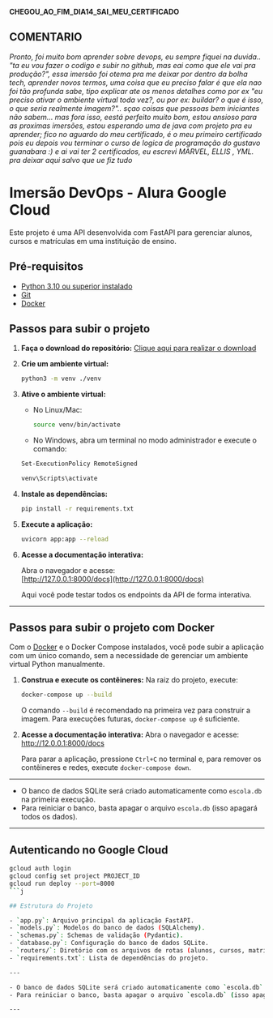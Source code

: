 **CHEGOU_AO_FIM_DIA14_SAI_MEU_CERTIFICADO**

## COMENTARIO

_Pronto, foi muito bom aprender sobre devops, eu sempre fiquei na duvida.. "ta eu vou fazer o codigo e subir no github, mas eai como que ele vai pra produção?", essa imersão foi otema pra me deixar por dentro da bolha tech, aprender novos termos, uma coisa que eu preciso falar é que ela nao foi tão profunda sabe, tipo explicar ate os menos detalhes como por ex "eu preciso ativar o ambiente virtual toda vez?, ou por ex: buildar? o que é isso, o que seria realmente imagem?".. sçao coisas que pessoas bem iniciantes não sabem... mas fora isso, eestá perfeito muito bom, estou ansioso para as proximas imersões, estou esperando uma de java com projeto pra eu aprender; fico no aguardo do meu certificado, é o meu primeiro certificado pois eu depois vou terminar o curso de logica de programação do gustavo guanabara :) e ai vai ter 2 certificados, eu escrevi MARVEL, ELLIS , YML. pra deixar aqui salvo que ue fiz tudo_

# Imersão DevOps - Alura Google Cloud

Este projeto é uma API desenvolvida com FastAPI para gerenciar alunos, cursos e matrículas em uma instituição de ensino.

## Pré-requisitos

- [Python 3.10 ou superior instalado](https://www.python.org/downloads/)
- [Git](https://git-scm.com/downloads)
- [Docker](https://www.docker.com/get-started/)

## Passos para subir o projeto

1. **Faça o download do repositório:**
   [Clique aqui para realizar o download](https://github.com/guilhermeonrails/imersao-devops/archive/refs/heads/main.zip)

2. **Crie um ambiente virtual:**

   ```sh
   python3 -m venv ./venv
   ```

3. **Ative o ambiente virtual:**

   - No Linux/Mac:
     ```sh
     source venv/bin/activate
     ```
   - No Windows, abra um terminal no modo administrador e execute o comando:

   ```sh
   Set-ExecutionPolicy RemoteSigned
   ```

   ```sh
   venv\Scripts\activate
   ```

4. **Instale as dependências:**

   ```sh
   pip install -r requirements.txt
   ```

5. **Execute a aplicação:**

   ```sh
   uvicorn app:app --reload
   ```

6. **Acesse a documentação interativa:**

   Abra o navegador e acesse:  
   [http://127.0.0.1:8000/docs](http://127.0.0.1:8000/docs)

   Aqui você pode testar todos os endpoints da API de forma interativa.

---

## Passos para subir o projeto com Docker

Com o [Docker](https://www.docker.com/get-started/) e o Docker Compose instalados, você pode subir a aplicação com um único comando, sem a necessidade de gerenciar um ambiente virtual Python manualmente.

1. **Construa e execute os contêineres:**
   Na raiz do projeto, execute:

   ```sh
   docker-compose up --build
   ```

   O comando `--build` é recomendado na primeira vez para construir a imagem. Para execuções futuras, `docker-compose up` é suficiente.

2. **Acesse a documentação interativa:**
   Abra o navegador e acesse:
   http://12.0.0.1:8000/docs

   Para parar a aplicação, pressione `Ctrl+C` no terminal e, para remover os contêineres e redes, execute `docker-compose down`.

---

- O banco de dados SQLite será criado automaticamente como `escola.db` na primeira execução.
- Para reiniciar o banco, basta apagar o arquivo `escola.db` (isso apagará todos os dados).

---

## Autenticando no Google Cloud

````sh
gcloud auth login
gcloud config set project PROJECT_ID
gcloud run deploy --port=8000
```j

## Estrutura do Projeto

- `app.py`: Arquivo principal da aplicação FastAPI.
- `models.py`: Modelos do banco de dados (SQLAlchemy).
- `schemas.py`: Schemas de validação (Pydantic).
- `database.py`: Configuração do banco de dados SQLite.
- `routers/`: Diretório com os arquivos de rotas (alunos, cursos, matrículas).
- `requirements.txt`: Lista de dependências do projeto.

---

- O banco de dados SQLite será criado automaticamente como `escola.db` na primeira execução.
- Para reiniciar o banco, basta apagar o arquivo `escola.db` (isso apagará todos os dados).

---
````

